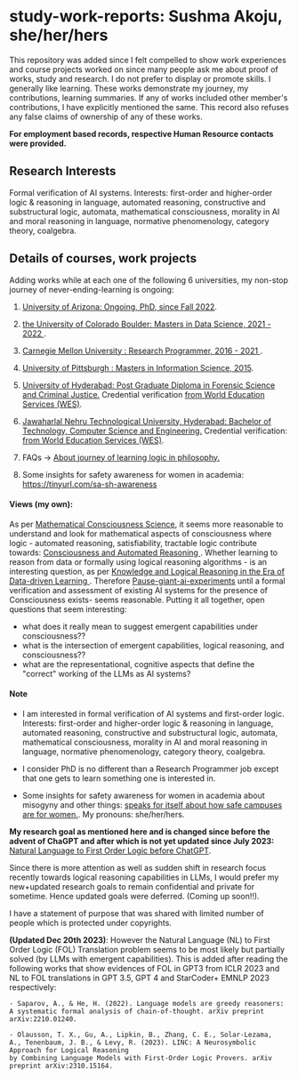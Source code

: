 # study-work-reports: Sushma Akoju, she/her/hers

This repository was added since I felt compelled to show work experiences and course projects worked on since many people ask me about proof of works, study and research. I do not prefer to display or promote skills. I generally like learning. These works demonstrate my journey, my contributions, learning summaries. If any of works included other member's contributions, I have explicitly mentioned the same. This record also refuses any false claims of ownership of any of these works.

**For employment based records, respective Human Resource contacts were provided.**

## Research Interests
Formal verification of AI systems. Interests: first-order and higher-order logic & reasoning in language, automated reasoning, constructive and substructural logic, automata, mathematical consciousness, morality in AI and moral reasoning in language, normative phenomenology, category theory, coalgebra.

## Details of courses, work projects

Adding works while at each one of the following 6 universities, my non-stop journey of never-ending-learning is ongoing:

1. <a href="https://github.com/sushmaakoju/study-work-reports/tree/main/university-of-arizona">University of Arizona: Ongoing, PhD, since Fall 2022</a>. 

2. <a href="https://github.com/sushmaakoju/study-work-reports/tree/main/university-of-colorado-boulder"> the University of Colorado Boulder: Masters in Data Science, 2021 - 2022 </a>.

3. <a href="https://github.com/sushmaakoju/study-work-reports/tree/main/carnegie-mellon-university">Carnegie Mellon University : Research Programmer, 2016 - 2021 </a>. 

4. <a href="https://github.com/sushmaakoju/study-work-reports/tree/main/university-of-pittsburgh">University of Pittsburgh : Masters in Information Science, 2015</a>.

5. <a href="https://github.com/sushmaakoju/study-work-reports/tree/main/university-of-hyderabad">University of Hyderabad: Post Graduate Diploma in Forensic Science and Criminal Justice.</a> 
Credential verification <a href="https://badges.wes.org/Evidence?i=48995b02-2e99-4670-906a-6f4063642959&type=us">from World Education Services (WES)</a>.

6. <a href="https://github.com/sushmaakoju/study-work-reports/tree/main/JNTU"> Jawaharlal Nehru Technological University, Hyderabad: Bachelor of Technology, Computer Science and Engineering.</a> 
Credential verification: <a href="https://badges.wes.org/Evidence?i=48995b02-2e99-4670-906a-6f4063642959&type=us">from World Education Services (WES)</a>.

7. FAQs -> <a href="https://github.com/sushmaakoju/study-work-reports/tree/main/study-on-logic">About journey of learning logic in philosophy.</a>

8. Some insights for safety awareness for women in academia: https://tinyurl.com/sa-sh-awareness 

#### Views (my own):

As per <a href="https://amcs-community.org/">Mathematical Consciousness Science</a>, it seems more reasonable to understand and look for mathematical aspects of consciousness where logic - automated reasoning, satisfiability, tractable logic contribute towards: <a href="https://arxiv.org/abs/2001.09442">Consciousness and Automated Reasoning
</a>. Whether learning to reason from data or formally using logical reasoning algorithms - is an interesting question, as per <a href="https://icml.cc/virtual/2023/workshop/21498">Knowledge and Logical Reasoning in the Era of Data-driven Learning </a>. Therefore <a href="https://futureoflife.org/open-letter/pause-giant-ai-experiments/"> Pause-giant-ai-experiments</a> until a formal verification and assessment of existing AI systems for the presence of Consciousness exists- seems reasonable. Putting it all together, open questions that seem interesting: 
- what does it really mean to suggest emergent capabilities under consciousness?? 
- what is the intersection of emergent capabilities, logical reasoning, and consciousness?? 
- what are the representational, cognitive aspects that define the "correct" working of the LLMs as AI systems?

#### Note

- I am interested in formal verification of AI systems and first-order logic. Interests: first-order and higher-order logic & reasoning in language, automated reasoning, constructive and substructural logic, automata, mathematical consciousness, morality in AI and moral reasoning in language, normative phenomenology, category theory, coalgebra.

- I consider PhD is no different than a Research Programmer job except that one gets to learn something one is interested in.

- Some insights for safety awareness for women in academia about misogyny and other things: <a href="https://tinyurl.com/sa-sh-awareness"> speaks for itself about how safe campuses are for women.</a>. My pronouns: she/her/hers.

**My research goal as mentioned here and is changed since before the advent of ChaGPT and after which is not yet updated since July 2023:** <a href="https://github.com/sushmaakoju/study-work-reports/blob/main/university-of-arizona/sushma-akoju-Natural%20Language%20to%20First%20Order%20Logic.pdf"> Natural Language to First Order Logic before ChatGPT</a>. 

Since there is more attention as well as sudden shift in research focus recently towards logical reasoning capabilities in LLMs, I would prefer my new+updated research goals to remain confidential and private for sometime. Hence updated goals were deferred. (Coming up soon!!).

I have a statement of purpose that was shared with limited number of people which is protected under copyrights.

**(Updated Dec 20th 2023)**: However the Natural Language (NL) to First Order Logic (FOL) Translation problem seems to be most likely but partially solved (by LLMs with emergent capabilities). This is added after reading the following works that show evidences of FOL in GPT3 from ICLR 2023 and NL to FOL translations in GPT 3.5, GPT 4 and StarCoder+ EMNLP 2023 respectively:

```
- Saparov, A., & He, H. (2022). Language models are greedy reasoners: 
A systematic formal analysis of chain-of-thought. arXiv preprint arXiv:2210.01240.

- Olausson, T. X., Gu, A., Lipkin, B., Zhang, C. E., Solar-Lezama, 
A., Tenenbaum, J. B., & Levy, R. (2023). LINC: A Neurosymbolic Approach for Logical Reasoning 
by Combining Language Models with First-Order Logic Provers. arXiv preprint arXiv:2310.15164.

```
